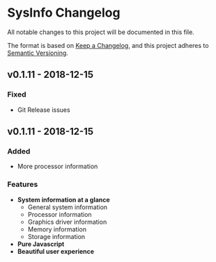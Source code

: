 # SysInfo Changelog
All notable changes to this project will be documented in this file.

The format is based on [Keep a Changelog](https://keepachangelog.com/en/1.0.0/),
and this project adheres to [Semantic Versioning](https://semver.org/spec/v2.0.0.html).

## v0.1.11 - 2018-12-15
### Fixed
- Git Release issues

## v0.1.11 - 2018-12-15
### Added
- More processor information

### Features
- **System information at a glance**
  - General system information
  - Processor information
  - Graphics driver information
  - Memory information
  - Storage information
- **Pure Javascript**
- **Beautiful user experience**

